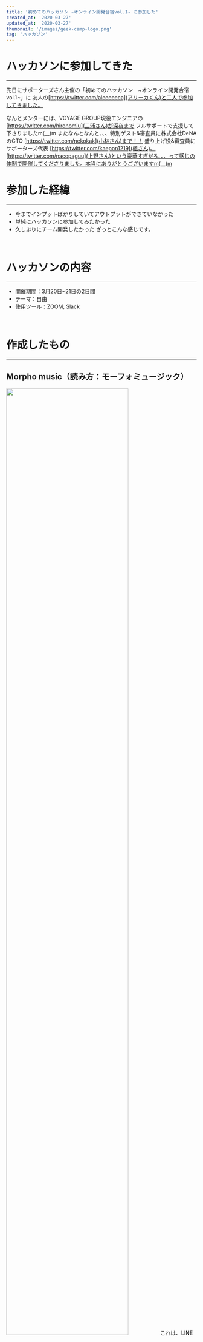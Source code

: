 ```yaml
---
title: '初めてのハッカソン ~オンライン開発合宿vol.1~ に参加した'
created_at: '2020-03-27'
updated_at: '2020-03-27'
thumbnail: '/images/geek-camp-logo.png'
tag: 'ハッカソン'
---
```



# ハッカソンに参加してきた
***
先日にサポーターズさん主催の「初めてのハッカソン　~オンライン開発合宿vol.1~」に
友人の[https://twitter.com/aleeeeeca](アリーカくん)と二人で参加してきました。

なんとメンターには、VOYAGE GROUP現役エンジニアの[https://twitter.com/hironomiu](三浦さん)が深夜まで
フルサポートで支援して下さりましたm(__)m
またなんとなんと、、、特別ゲスト&審査員に株式会社DeNAのCTO [https://twitter.com/nekokak](小林さん)まで！！
盛り上げ役&審査員にサポーターズ代表 [https://twitter.com/kaepon1219](楓さん)、[https://twitter.com/nacopaguu](上野さん)という豪華すぎだろ、、、って感じの体制で開催してくださりました。本当にありがとうございますm(__)m
<br>

# 参加した経緯
***
- 今までインプットばかりしていてアウトプットができていなかった
- 単純にハッカソンに参加してみたかった
- 久しぶりにチーム開発したかった
ざっとこんな感じです。
<br>

# ハッカソンの内容
***
- 開催期間：3月20日~21日の2日間
- テーマ：自由
- 使用ツール：ZOOM, Slack
<br>

# 作成したもの
***
## Morpho music（読み方：モーフォミュージック）
<img src="https://taito-t.com/images/morphomusic_logo.jpg" width="80%">
これは、LINEで受けっとたメッセージを形態素解析して、解析結果を使って曲検索を行ってくれるLINEボットアプリです。
名前についてるMorphoはMorphological（形態学的）からとっています。

↓こちらからMorphomusicを追加できます
[https://morphomusic.netlify.app/](Morphomusic)

# 作成した理由
- 同じような曲ばかりきいてしまい、音楽の幅を広げたかったから
- 形態素解析を使ってみたかったから
- 新しい曲を探す方法が少ないと感じたから

# 形態素解析って何？
簡単に説明すると、私たちが普段使っている言葉「自然言語」の単語の意味が分かる最小単位まで分割する技術のことです。
例：**今日の天気は良いですね。**
    **今日/の/天気/は/良い/です/ね**
こんな感じに分析してくれます。